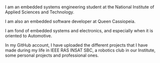 I am an embedded systems engineering student at the National Institute of Applied Sciences and Technology. 

I am also an embedded software developer at Queen Cassiopeia.

I am fond of embedded systems and electronics, and especially when it is oriented to Automotive. 

In my GitHub account, I have uploaded the different projects that I have made during my life in IEEE RAS INSAT SBC, a robotics club in our Institute, some personal projects and professional ones.


